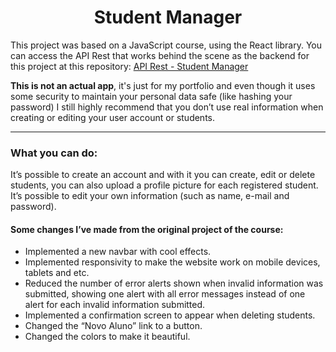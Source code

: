 <h1 align="center">Student Manager</h1>

This project was based on a JavaScript course, using the React library.
You can access the API Rest that works behind the scene as the backend for this project at this repository:
[API Rest - Student Manager](https://github.com/DevDreamy/api-rest-student-manager)

**This is not an actual app**, it's just for my portfolio and even though it uses some security to maintain your personal data safe (like hashing your password) I still highly recommend that you don’t use real information when creating or editing your user account or students.

---

### What you can do:
It’s possible to create an account and with it you can create, edit or delete students, you can also upload a profile picture for each registered student. It’s possible to edit your own information (such as name, e-mail and password).


#### Some changes I’ve made from the original project of the course:
-	Implemented a new navbar with cool effects.
-	Implemented responsivity to make the website work on mobile devices, tablets and etc.
-	Reduced the number of error alerts shown when invalid information was submitted, showing one alert with all error messages instead of one alert for each invalid information submitted.
-	Implemented a confirmation screen to appear when deleting students.
-	Changed the “Novo Aluno” link to a button.
-	Changed the colors to make it beautiful.
